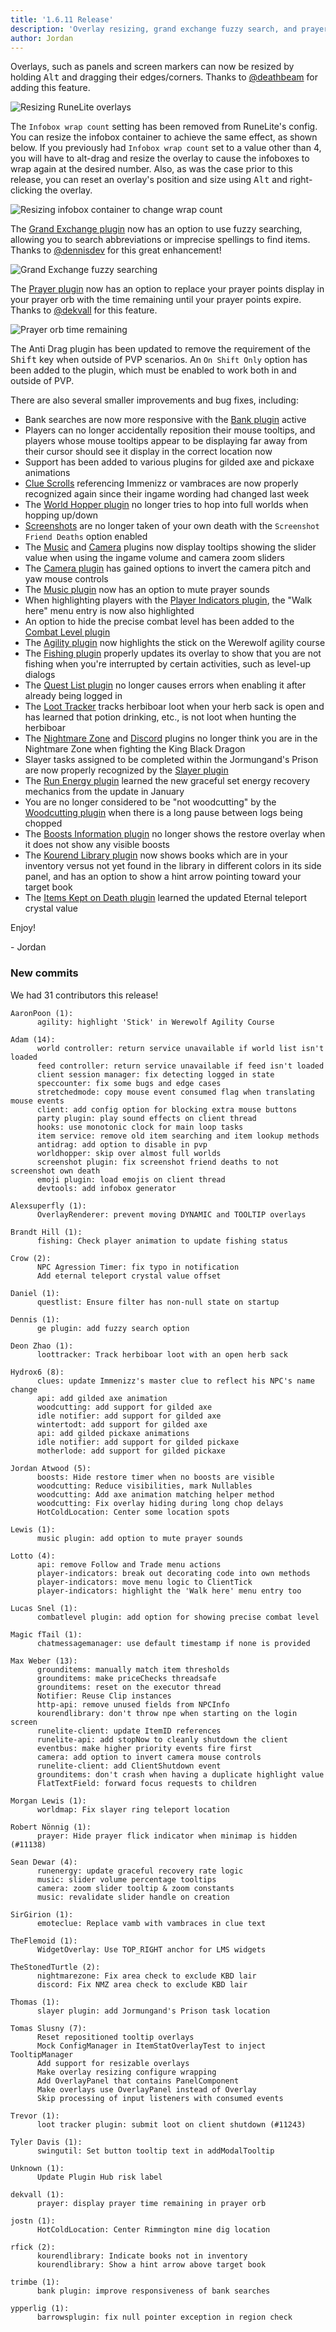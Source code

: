```yaml
---
title: '1.6.11 Release'
description: 'Overlay resizing, grand exchange fuzzy search, and prayer orb remaining time'
author: Jordan
---
```


Overlays, such as panels and screen markers can now be resized by holding <kbd>Alt</kbd> and
dragging their edges/corners. Thanks to [@deathbeam](https://github.com/deathbeam) for adding this
feature.

![Resizing RuneLite overlays](/img/blog/1.6.11-Release/overlay-resizing.gif)

The `Infobox wrap count` setting has been removed from RuneLite's config. You can resize the
infobox container to achieve the same effect, as shown below. If you previously had `Infobox wrap count`
set to a value other than 4, you will have to alt-drag and resize the overlay to cause the infoboxes to
wrap again at the desired number. Also, as was the case prior to this release, you can reset an overlay's
position and size using <kbd>Alt</kbd> and right-clicking the overlay.

![Resizing infobox container to change wrap count](/img/blog/1.6.11-Release/resize-infobox-container.gif)

The [Grand Exchange plugin](https://github.com/runelite/runelite/wiki/Grand-Exchange) now has an
option to use fuzzy searching, allowing you to search abbreviations or imprecise spellings to find
items. Thanks to [@dennisdev](https://github.com/dennisdev) for this great enhancement!

![Grand Exchange fuzzy searching](/img/blog/1.6.11-Release/ge-fuzzy-search.png)

The [Prayer plugin](https://github.com/runelite/runelite/wiki/Prayer) now has an option to replace
your prayer points display in your prayer orb with the time remaining until your prayer points
expire. Thanks to [@dekvall](https://github.com/dekvall) for this feature.

![Prayer orb time remaining](/img/blog/1.6.11-Release/prayer-remaining-time.png)

The Anti Drag plugin has been updated to remove the requirement of the <kbd>Shift</kbd> key when
outside of PVP scenarios. An `On Shift Only` option has been added to the plugin, which must be
enabled to work both in and outside of PVP.

There are also several smaller improvements and bug fixes, including:

- Bank searches are now more responsive with the
  [Bank plugin](https://github.com/runelite/runelite/wiki/Bank) active
- Players can no longer accidentally reposition their mouse tooltips, and players whose mouse
  tooltips appear to be displaying far away from their cursor should see it display in the correct
  location now
- Support has been added to various plugins for gilded axe and pickaxe animations
- [Clue Scrolls](https://github.com/runelite/runelite/wiki/Clue-Scroll) referencing Immenizz or
  vambraces are now properly recognized again since their ingame wording had changed last week
- The [World Hopper plugin](https://github.com/runelite/runelite/wiki/World-Hopper) no longer tries
  to hop into full worlds when hopping up/down
- [Screenshots](https://github.com/runelite/runelite/wiki/Screenshot) are no longer taken of your
  own death with the `Screenshot Friend Deaths` option enabled
- The [Music](https://github.com/runelite/runelite/wiki/Music) and
  [Camera](https://github.com/runelite/runelite/wiki/Camera) plugins now display tooltips showing
  the slider value when using the ingame volume and camera zoom sliders
- The [Camera plugin](https://github.com/runelite/runelite/wiki/Camera) has gained options to invert
  the camera pitch and yaw mouse controls
- The [Music plugin](https://github.com/runelite/runelite/wiki/Music) now has an option to mute
  prayer sounds
- When highlighting players with the [Player Indicators
  plugin](https://github.com/runelite/runelite/wiki/Player-Indicators), the "Walk here" menu entry
  is now also highlighted
- An option to hide the precise combat level has been added to the [Combat Level
  plugin](https://github.com/runelite/runelite/wiki/Combat-Level)
- The [Agility plugin](https://github.com/runelite/runelite/wiki/Agility) now highlights the stick
  on the Werewolf agility course
- The [Fishing plugin](https://github.com/runelite/runelite/wiki/Fishing) properly updates its
  overlay to show that you are not fishing when you're interrupted by certain activities, such as
  level-up dialogs
- The [Quest List plugin](https://github.com/runelite/runelite/wiki/Quest-List) no longer causes
  errors when enabling it after already being logged in
- The [Loot Tracker](https://github.com/runelite/runelite/wiki/Loot-Tracker) tracks herbiboar loot
  when your herb sack is open and has learned that potion drinking, etc., is not loot when hunting
  the herbiboar
- The [Nightmare Zone](https://github.com/runelite/runelite/wiki/Nightmare-Zone) and
  [Discord](https://github.com/runelite/runelite/wiki/Discord) plugins no longer think you are in
  the Nightmare Zone when fighting the King Black Dragon
- Slayer tasks assigned to be completed within the Jormungand's Prison are now properly recognized
  by the [Slayer plugin](https://github.com/runelite/runelite/wiki/Slayer)
- The [Run Energy plugin](https://github.com/runelite/runelite/wiki/Run-Energy) learned the new
  graceful set energy recovery mechanics from the update in January
- You are no longer considered to be "not woodcutting" by the [Woodcutting
  plugin](https://github.com/runelite/runelite/wiki/Woodcutting) when there is a long pause between
  logs being chopped
- The [Boosts Information plugin](https://github.com/runelite/runelite/wiki/Boosts-Information) no
  longer shows the restore overlay when it does not show any visible boosts
- The [Kourend Library plugin](https://github.com/runelite/runelite/wiki/Kourend-Library) now shows
  books which are in your inventory versus not yet found in the library in different colors in its
  side panel, and has an option to show a hint arrow pointing toward your target book
- The [Items Kept on Death plugin](https://github.com/runelite/runelite/wiki/Items-Kept-on-Death)
  learned the updated Eternal teleport crystal value

Enjoy!

\- Jordan

### New commits

We had 31 contributors this release!

```
AaronPoon (1):
      agility: highlight 'Stick' in Werewolf Agility Course

Adam (14):
      world controller: return service unavailable if world list isn't loaded
      feed controller: return service unavailable if feed isn't loaded
      client session manager: fix detecting logged in state
      speccounter: fix some bugs and edge cases
      stretchedmode: copy mouse event consumed flag when translating mouse events
      client: add config option for blocking extra mouse buttons
      party plugin: play sound effects on client thread
      hooks: use monotonic clock for main loop tasks
      item service: remove old item searching and item lookup methods
      antidrag: add option to disable in pvp
      worldhopper: skip over almost full worlds
      screenshot plugin: fix screenshot friend deaths to not screenshot own death
      emoji plugin: load emojis on client thread
      devtools: add infobox generator

Alexsuperfly (1):
      OverlayRenderer: prevent moving DYNAMIC and TOOLTIP overlays

Brandt Hill (1):
      fishing: Check player animation to update fishing status

Crow (2):
      NPC Agression Timer: fix typo in notification
      Add eternal teleport crystal value offset

Daniel (1):
      questlist: Ensure filter has non-null state on startup

Dennis (1):
      ge plugin: add fuzzy search option

Deon Zhao (1):
      loottracker: Track herbiboar loot with an open herb sack

Hydrox6 (8):
      clues: update Immenizz's master clue to reflect his NPC's name change
      api: add gilded axe animation
      woodcutting: add support for gilded axe
      idle notifier: add support for gilded axe
      wintertodt: add support for gilded axe
      api: add gilded pickaxe animations
      idle notifier: add support for gilded pickaxe
      motherlode: add support for gilded pickaxe

Jordan Atwood (5):
      boosts: Hide restore timer when no boosts are visible
      woodcutting: Reduce visibilities, mark Nullables
      woodcutting: Add axe animation matching helper method
      woodcutting: Fix overlay hiding during long chop delays
      HotColdLocation: Center some location spots

Lewis (1):
      music plugin: add option to mute prayer sounds

Lotto (4):
      api: remove Follow and Trade menu actions
      player-indicators: break out decorating code into own methods
      player-indicators: move menu logic to ClientTick
      player-indicators: highlight the 'Walk here' menu entry too

Lucas Snel (1):
      combatlevel plugin: add option for showing precise combat level

Magic fTail (1):
      chatmessagemanager: use default timestamp if none is provided

Max Weber (13):
      grounditems: manually match item thresholds
      grounditems: make priceChecks threadsafe
      grounditems: reset on the executor thread
      Notifier: Reuse Clip instances
      http-api: remove unused fields from NPCInfo
      kourendlibrary: don't throw npe when starting on the login screen
      runelite-client: update ItemID references
      runelite-api: add stopNow to cleanly shutdown the client
      eventbus: make higher priority events fire first
      camera: add option to invert camera mouse controls
      runelite-client: add ClientShutdown event
      grounditems: don't crash when having a duplicate highlight value
      FlatTextField: forward focus requests to children

Morgan Lewis (1):
      worldmap: Fix slayer ring teleport location

Robert Nönnig (1):
      prayer: Hide prayer flick indicator when minimap is hidden (#11138)

Sean Dewar (4):
      runenergy: update graceful recovery rate logic
      music: slider volume percentage tooltips
      camera: zoom slider tooltip & zoom constants
      music: revalidate slider handle on creation

SirGirion (1):
      emoteclue: Replace vamb with vambraces in clue text

TheFlemoid (1):
      WidgetOverlay: Use TOP_RIGHT anchor for LMS widgets

TheStonedTurtle (2):
      nightmarezone: Fix area check to exclude KBD lair
      discord: Fix NMZ area check to exclude KBD lair

Thomas (1):
      slayer plugin: add Jormungand's Prison task location

Tomas Slusny (7):
      Reset repositioned tooltip overlays
      Mock ConfigManager in ItemStatOverlayTest to inject TooltipManager
      Add support for resizable overlays
      Make overlay resizing configure wrapping
      Add OverlayPanel that contains PanelComponent
      Make overlays use OverlayPanel instead of Overlay
      Skip processing of input listeners with consumed events

Trevor (1):
      loot tracker plugin: submit loot on client shutdown (#11243)

Tyler Davis (1):
      swingutil: Set button tooltip text in addModalTooltip

Unknown (1):
      Update Plugin Hub risk label

dekvall (1):
      prayer: display prayer time remaining in prayer orb

jostn (1):
      HotColdLocation: Center Rimmington mine dig location

rfick (2):
      kourendlibrary: Indicate books not in inventory
      kourendlibrary: Show a hint arrow above target book

trimbe (1):
      bank plugin: improve responsiveness of bank searches

ypperlig (1):
      barrowsplugin: fix null pointer exception in region check
```
